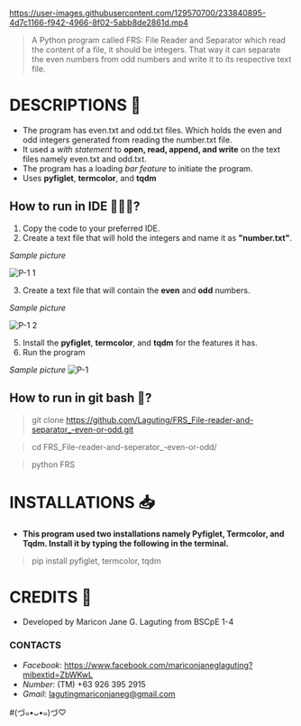 https://user-images.githubusercontent.com/129570700/233840895-4d7c1166-f942-4966-8f02-5abb8de2861d.mp4
> A Python program called FRS: File Reader and Separator which read the content of a file, it should be integers. That way it can separate the even numbers from odd numbers and write it to its respective text file.

# DESCRIPTIONS 📝
- The program has even.txt and odd.txt files. Which holds the even and odd integers generated from reading the number.txt file.
- It used a *with statement* to **open, read, append, and write** on the text files namely even.txt and odd.txt.
- The program has a loading *bar feature* to initiate the program.
- Uses **pyfiglet**, **termcolor**, and **tqdm**

## How to run in IDE 👩🏻‍💻?
1. Copy the code to your preferred IDE.
2. Create a text file that will hold the integers and name it as **"number.txt"**.

*Sample picture*

![P-1 1](https://user-images.githubusercontent.com/129570700/233843581-916c3950-d36c-4d40-a475-6ae962520ea2.PNG)

3. Create a text file that will contain the **even** and **odd** numbers.

*Sample picture*

![P-1 2](https://user-images.githubusercontent.com/129570700/233844444-afdecff0-a1a7-4c47-8420-b2b50681bdb3.PNG)

5. Install the **pyfiglet**, **termcolor**, and **tqdm** for the features it has.
6. Run the program

*Sample picture*
![P-1](https://user-images.githubusercontent.com/129570700/233842428-54c7bf2a-e26f-4eb9-8f09-e928e3de5c38.PNG)

## How to run in git bash 🚀?
> git clone https://github.com/Laguting/FRS_File-reader-and-separator_-even-or-odd.git

> cd FRS_File-reader-and-seperator_-even-or-odd/

> python FRS

# INSTALLATIONS 📥
- **This program used two installations namely Pyfiglet, Termcolor, and Tqdm. Install it by typing the following in the terminal.**
> pip install pyfiglet, termcolor, tqdm

# CREDITS  👩
- Developed by Maricon Jane G. Laguting from BSCpE 1-4
### CONTACTS
- *Facebook*: https://www.facebook.com/mariconjaneglaguting?mibextid=ZbWKwL
- *Number*: (TM) +63 926 395 2915
- *Gmail*: lagutingmariconjaneg@gmail.com


#(づ๑•ᴗ•๑)づ♡
